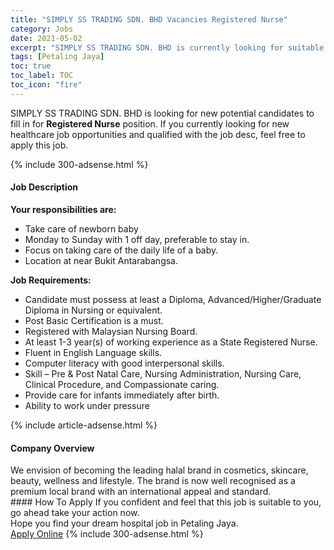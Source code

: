 ```yaml
---
title: "SIMPLY SS TRADING SDN. BHD Vacancies Registered Nurse" 
category: Jobs 
date: 2021-05-02 
excerpt: "SIMPLY SS TRADING SDN. BHD is currently looking for suitable person to fill in the Registered Nurse which positioned at Petaling Jaya" 
tags: [Petaling Jaya] 
toc: true 
toc_label: TOC 
toc_icon: "fire" 
--- 
```


<p>SIMPLY SS TRADING SDN. BHD is looking for new potential candidates to fill in for <b>Registered Nurse</b> position. If you currently looking for new healthcare job opportunities and qualified with the job desc, feel free to apply this job.
</p>{% include 300-adsense.html %} 
<div><div><h4>Job Description</h4></div><div><div><span><div><p><strong>Your responsibilities are:</strong></p><ul><li>Take care of newborn baby</li><li>Monday to Sunday with 1 off day, preferable to stay in.</li><li>Focus on taking care of the daily life of a baby.&#160;</li><li>Location at near Bukit Antarabangsa.</li></ul><p><strong>Job Requirements:</strong></p><ul><li>Candidate must possess at least a Diploma, Advanced/Higher/Graduate Diploma in Nursing or equivalent.</li><li>Post Basic Certification is a must.</li><li>Registered with Malaysian Nursing Board.</li><li>At least 1-3 year(s) of working experience as a State Registered Nurse.</li><li>Fluent in English Language skills.</li><li>Computer literacy with good interpersonal skills.</li><li>Skill &#8211; Pre &amp; Post Natal Care, Nursing Administration, Nursing Care, Clinical Procedure, and Compassionate caring.</li><li>Provide care for infants immediately after birth.</li><li>Ability to work under pressure</li></ul></div></span></div></div></div> 
{% include article-adsense.html %} 
<div><div><h4>Company Overview</h4></div><div><div><span><div><div>We envision of becoming the leading halal brand in cosmetics, skincare, beauty, wellness and lifestyle. The brand is now well recognised as a premium local brand with an international appeal and standard.</div></div></span></div></div></div> 
#### How To Apply 
If you confident and feel that this job is suitable to you, go ahead take your action now. <br/> 
Hope you find your dream hospital job in Petaling Jaya. <br/> 
<a href="https://www.jobstreet.com.my/en/job/registered-nurse-4539132?jobId=jobstreet-my-job-4539132" class="btn btn--warning" target="_blank" rel="nofollow noopenner">Apply Online</a> 
{% include 300-adsense.html %} 